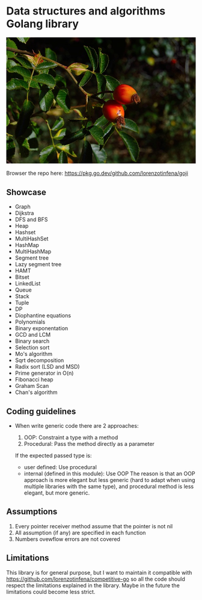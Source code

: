 # Data structures and algorithms Golang library
![](goji-image.jpg)

Browser the repo here: https://pkg.go.dev/github.com/lorenzotinfena/goji

## Showcase
- Graph
- Dijkstra
- DFS and BFS
- Heap
- Hashset
- MultiHashSet
- HashMap
- MultiHashMap
- Segment tree
- Lazy segment tree
- HAMT
- Bitset
- LinkedList
- Queue
- Stack
- Tuple
- DP
- Diophantine equations
- Polynomials
- Binary exponentation
- GCD and LCM
- Binary search
- Selection sort
- Mo's algorithm
- Sqrt decomposition
- Radix sort (LSD and MSD)
- Prime generator in O(n)
- Fibonacci heap
- Graham Scan
- Chan's algorithm
## Coding guidelines
- When write generic code there are 2 approaches:
    1. OOP: Constraint a type with a method
    2. Procedural: Pass the method directly as a parameter

    If the expected passed type is:
    - user defined: Use procedural
    - internal (defined in this module): Use OOP
    The reason is that an OOP approach is more elegant but less generic (hard to adapt when using multiple libraries with the same type), and procedural method is less elegant, but more generic.

## Assumptions
1. Every pointer receiver method assume that the pointer is not nil
2. All assumption (if any) are specified in each function
3. Numbers ovewflow errors are not covered

## Limitations
This library is for general purpose, but I want to maintain it compatible with https://github.com/lorenzotinfena/competitive-go so all the code should respect the limitations explained in the library. Maybe in the future the limitations could become less strict.